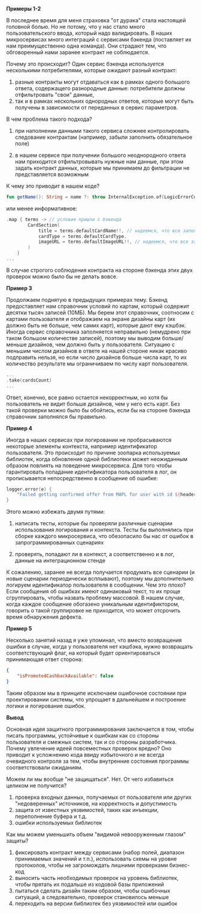 **Примеры 1-2**

В последнее время для меня страховка "от дурака" стала настоящей головной болью. Но не потому, что у нас стало много пользовательского ввода, который надо валидировать. В наших микросервисах много интеграций с сервисами бэкенда (поставляет их нам преимущественно одна команда). Они страдают тем, что обговоренный нами заранее контракт не соблюдается.

Почему это происходит? Один сервис бэкенда используется несколькими потребителями, которые ожидают разный контракт:
1) разные контракты могут отдаваться как в рамках одного большого ответа, содержащего разнородные данные: потребители должны отфильтровать "свои" данные, 
2) так и в рамках нескольких однородных ответов, которые могут быть получены в зависимости от переданных в сервис параметров.

В чем проблема такого подхода? 

1) при наполнении данными такого сервиса сложнее контролировать следование контрактам (например, забыли заполнить обязательное поле)

2) в нашем сервисе при получении большого неоднородного ответа нам приходится отфильтровывать нужные нам данные, при этом задать контракт данных, которые мы принимаем до фильтрации не представляется возможным 

К чему это приводит в нашем коде?

```kotlin
fun getName(): String = name ?: throw InternalException.of(LogicErrorCode.CATEGORIES_DIRECTORY_ITEM_NOT_CORRECT) // приводим к нашему контракту
```

или менее информативное:

```kotlin
.map { terms -> // условия пришли с бэкенда
        CardSection(
            title = terms.defaultCardName!!, // надеемся, что все заполнили корректно
            cardType = terms.defaultCardType,
            imageURL = terms.defaultImageURL!!, // надеемся, что все заполнили корректно
        )
    }
...
```

В случае строгого соблюдения контракта на стороне бэкенда этих двух проверок можно было бы не делать вовсе.

**Пример 3**

Продолжаем поднятую в предыдущих примерах тему. Бэкенд предоставляет нам справочник условий по картам, который содержит десятки тысяч записей (10МБ). Мы берем этот справочник, соотносим с картами пользователя и отображаем на экране дизайны карт (их должно быть не больше, чем самих карт), которые дают ему кэшбэк. Иногда сервис справочника заполняется неправильно (немудрено при таком большом количестве записей), поэтому мы выводим больше/меньше дизайнов, чем должно быть у пользователя. Ситуацию с меньшим числом дизайнов в ответе на нашей стороне никак красиво подправить нельзя, но если число дизайнов больше числа карт, то их количество результате мы ограничиваем по числу карт пользователя.

```kotlin
...
.take(cardsCount)
...
```

Ответ, конечно, все равно остается некорректным, но хотя бы пользователь не видит больше дизайнов, чем у него есть карт. Без такой проверки можно было бы обойтись, если бы на стороне бэкенда справочник заполнялся бы правильно.

**Пример 4**

Иногда в наших сервисах при логировании не пробрасываются некоторые элементы контекста, например идентификатор пользователя. Это происходит по причине зоопарка используемых библиотек, когда обновление одной библиотеки может неожиданным образом повлиять на поведение микросервиса. Для того чтобы гарантировать попадание идентификатора пользователя в лог, он прописывается непосредственно в сообщение об ошибке:

```kotlin
logger.error(e) {
    "Failed getting confirmed offer from MAPL for user with id ${headers.userId} and offer date $offerDate"
}
```

Этого можно избежать двумя путями:

1) написать тесты, которые бы проверяли различные сценарии использования логирования и контекста. Тесты бы выполнялись при сборке каждого микросервиса, что обезопасило бы нас от ошибок в запрограммированных сценариях

2) проверять, попадают ли в контекст, а соответственно и в лог, данные на интеграционном стенде

К сожалению, заранее не всегда получается продумать все сценарии (и новые сценарии периодически всплывают), поэтому мы дополнительно логируем идентификатор пользователя в сообщении. Чем это плохо? Если сообщения об ошибках имеют одинаковый текст, то их проще сгруппировать, чтобы назвать проблему массовой. В нашем случае, когда каждое сообщение обогазено уникальным идентификтором, говорить о такой группировке не приходится, что может отсрочить время обнаружения дефекта.

**Пример 5**

Несколько занятий назад я уже упоминал, что вместо возвращения ошибки в случае, когда у пользователя нет кэшбэка, нужно возвращать соответствующий флаг, на который будет ориентироваться принимающая ответ сторона:

```json
{
    "isPromotedCashbackAvailable": false
}
```

Таким образом мы в принципе исключаем ошибочное состоянии при проектировании системы, что упрощает в дальнейшем и построение логики и логирование ошибок.


**Вывод**

Основная идея защитного программирования заключается в том, чтобы писать программы, устойчивые к ошибкам как со стороны пользователя и смежных систем, так и со стороны разработчика. Почему увлечение идеей повсеместных проверок вредно? Оно приводит к усложнению кода ввиду избыточного и не всегда очевидного контроля за тем, чтобы внутренние состояния программы соответствовали ожиданиям.

Можем ли мы вообще "не защищаться". Нет. От чего избавиться целиком не получится?

1) проверка входных данных, получаемых от пользователя или других "недоверенных" источников, на корректность и допустимость
2) защита от известных уязвимостей, таких как инъекции, переполнение буфера и т.д.
3) ошибки используемых библиотек

Как мы можем уменьшить объем "видимой невооруженным глазом" защиты?

1) фиксировать контракт между сервисами (набор полей, диапазон принимаемых значений и т.п.), использовать схемы на уровне протоколов, чтобы не загромождать лишними проверками бизнес-код
2) выносить часть необходимых проверок на уровень библиотек, чтобы прятать их подальше из кодовой базы приложений
3) пытаться сделать дизайн таким образом, чтобы ошибочных ситуаций, а следовательно, проверок становилось меньше
4) переходить на версии библиотек без уязвимостей или ошибок